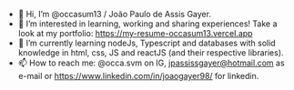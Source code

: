 - 👋 Hi, I’m @occasum13 / João Paulo de Assis Gayer.
- 👀 I’m interested in learning, working and sharing experiences! Take a look at my portfolio: https://my-resume-occasum13.vercel.app 
- 🌱 I’m currently learning nodeJs, Typescript and databases with solid knowledge in html, css, JS and reactJS (and their respective libraries).
- 📫 How to reach me: @occa.svm on IG, jpassissgayer@hotmail.com as e-mail or https://www.linkedin.com/in/joaogayer98/ for linkedin.
